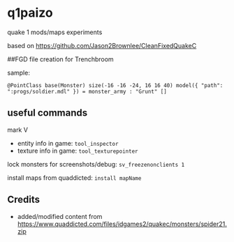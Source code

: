 # q1paizo

 quake 1 mods/maps experiments


based on https://github.com/Jason2Brownlee/CleanFixedQuakeC

##FGD file creation for Trenchbroom

sample:

    @PointClass base(Monster) size(-16 -16 -24, 16 16 40) model({ "path": ":progs/soldier.mdl" }) = monster_army : "Grunt" []

## useful commands
mark V

 - entity info in game: `tool_inspector`
 - texture info in game: `tool_texturepointer`

lock monsters for screenshots/debug: `sv_freezenonclients 1`

install maps from quaddicted:
`install mapName`

## Credits

 - added/modified content from https://www.quaddicted.com/files/idgames2/quakec/monsters/spider21.zip